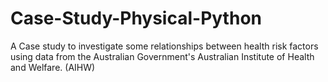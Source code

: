 # Case-Study-Physical-Python
A Case study to investigate some relationships between health risk factors using data from the Australian Government's Australian Institute of Health and Welfare. (AIHW)
